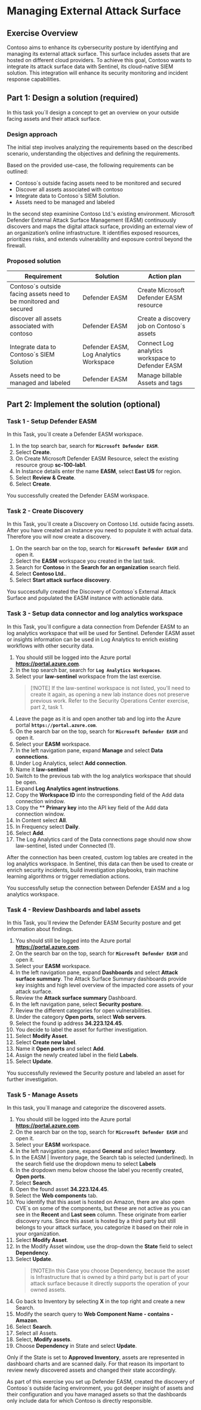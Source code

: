 # Managing External Attack Surface

## Exercise Overview

Contoso aims to enhance its cybersecurity posture by identifying and managing its external attack surface. This surface includes assets that are hosted on different cloud providers. To achieve this goal, Contoso wants to integrate its attack surface data with Sentinel, its cloud-native SIEM solution. This integration will enhance its security monitoring and incident response capabilities. 

## Part 1: Design a solution (required)

In this task you´ll design a concept to get an overview on your outside facing assets and their attack surface.

### Design approach

The initial step involves analyzing the requirements based on the described scenario, understanding the objectives and defining the requirements.

Based on the provided use-case, the following requirements can be outlined:

- Contoso´s outside facing assets need to be monitored and secured
- Discover all assets associated with contoso
- Integrate data to Contoso´s SIEM Solution.
- Assets need to be managed and labeled

In the second step examinine Contoso Ltd.'s existing environment. Microsoft Defender External Attack Surface Management (EASM) continuously discovers and maps the digital attack surface, providing an external view of an organization’s online infrastructure. It identifies exposed resources, prioritizes risks, and extends vulnerability and exposure control beyond the firewall.

### Proposed solution

|Requirement|Solution|Action plan|
|----|----|----|
|Contoso´s outside facing assets need to be monitored and secured| Defender EASM | Create Microsoft Defender EASM resource|
|discover all assets associated with contoso | Defender EASM |Create a discovery job on Contoso´s assets  |
|Integrate data to Contoso´s SIEM Solution |Defender EASM, Log Analytics Workspace | Connect Log analytics workspace to Defender EASM |
|Assets need to be managed and labeled | Defender EASM | Manage billable Assets and tags |


## Part 2: Implement the solution (optional)

### Task 1 - Setup Defender EASM

In this Task, you´ll create a Defender EASM workspace.

1. In the top search bar, search for **`Microsoft Defender EASM`**.
1. Select **Create**.
1. On Create Microsoft Defender EASM Resource, select the existing resource group **sc-100-lab1**.
1. In Instance details enter the name **EASM<inject key="DeploymentID" enableCopy="false" /></inject>**, select **East US** for region.
1. Select **Review & Create**.
1. Select **Create**.

You successfully created the Defender EASM workspace.

### Task 2 - Create Discovery

In this Task, you´ll create a Discovery on Contoso Ltd. outside facing assets. After you have created an instance you need to populate it with actual data. Therefore you will now create a discovery.

1. On the search bar on the top, search for **`Microsoft Defender EASM`** and open it.
1. Select the **EASM<inject key="DeploymentID" enableCopy="false" /></inject>** workspace you created in the last task.
1. Search for **Contoso** in the **Search for an organization** search field.
1. Select **Contoso Ltd.**.
1. Select **Start attack surface discovery**.

You successfully created the Discovery of Contoso´s External Attack Surface and populated the EASM instance with actionable data.

### Task 3 - Setup data connector and log analytics workspace

In this Task, you´ll configure a data connection from Defender EASM to an log analytics workspace that will be used for Sentinel. Defender EASM asset or insights information can be used in Log Analytics to enrich existing workflows with other security data.

1. You should still be logged into the Azure portal **https://portal.azure.com**.
1. In the top search bar, search for **`Log Analytics Workspaces`**.
1. Select your **law-sentinel** workspace from the last exercise.
    >[!NOTE] If the law-sentinel workspace is not listed, you'll need to create it again, as opening a new lab instance does not preserve previous work. Refer to the Security Operations Center exercise, part 2, task 1.
1. Leave the page as it is and open another tab and log into the Azure portal **`https://portal.azure.com`**.
1. On the search bar on the top, search for **`Microsoft Defender EASM`** and open it.
1. Select your **EASM** workspace.
1. In the left navigation pane, expand **Manage** and select **Data connections**.
1. Under Log Analytics, select **Add connection**.
1. Name it **law-sentinel**
1. Switch to the previous tab with the log analytics workspace that should be open.
1. Expand **Log Analytics agent instructions**.
1. Copy the **Workspace ID** into the corresponding field of the Add data connection window.
1. Copy the ** **Primary key** into the API key field of the Add data connection window.
1. In Content select **All**.
1. In Frequency select **Daily**.
1. Select **Add**.
1. The Log Analytics card of the Data connections page should now show law-sentinel, listed under Connected (1).

After the connection has been created, custom log tables are created in the log analytics workspace. In Sentinel, this data can then be used to create or enrich security incidents, build investigation playbooks, train machine learning algorithms or trigger remediation actions.

You successfully setup the connection between Defender EASM and a log analytics workspace.

### Task 4 - Review Dashboards and label assets

In this Task, you´ll review the Defender EASM Security posture and get information about findings.

1. You should still be logged into the Azure portal **https://portal.azure.com**.
1. On the search bar on the top, search for **`Microsoft Defender EASM`** and open it.
1. Select your **EASM** workspace.
1. In the left navigation pane, expand **Dashboards** and select **Attack surface summary**. The Attack Surface Summary dashboards provide key insights and high level overview of the impacted core assets of your attack surface.
1. Review the **Attack surface summary** Dashboard.
1. In the left navigation pane, select **Security posture**.
1. Review the different categories for open vulnerabilities.
1. Under the category **Open ports**, select **Web servers**.
1. Select the found ip address **34.223.124.45**.
1. You decide to label the asset for further investigation.
1. Select **Modify Asset**.
1. Select **Create new label**.
1. Name it **Open ports** and select **Add**.
1. Assign the newly created label in the field **Labels**.
1. Select **Update**.

You successfully reviewed the Security posture and labeled an asset for further investigation.

### Task 5 - Manage Assets

In this task, you´ll manage and categorize the discovered assets.

1. You should still be logged into the Azure portal **https://portal.azure.com**.
1. On the search bar on the top, search for **`Microsoft Defender EASM`** and open it.
1. Select your **EASM** workspace.
1. In the left navigation pane, expand **General** and select **Inventory**.
1. In the EASM | Inventory page, the Search tab is selected (underlined). In the search field use the dropdown menu to select **Labels**
1. In the dropdown menu below choose the label you recently created, **Open ports**.
1. Select **Search**.
1. Open the found asset **34.223.124.45**.
1. Select the **Web components** tab.
1. You identify that this asset is hosted on Amazon, there are also open CVE´s on some of the components, but these are not active as you can see in the **Recent** and **Last seen** column. These originate from earlier discovery runs.
Since this asset is hosted by a third party but still belongs to your attack surface, you categorize it based on their role in your organization.
1. Select **Modify Asset**.
1. In the Modify Asset window, use the drop-down the **State** field to select **Dependency**.
1. Select **Update**.
    >[!NOTE]In this Case you choose Dependency, because the asset is Infrastructure that is owned by a third party but is part of your attack surface because it directly supports the operation of your owned assets.
1. Go back to Inventory by selecting **X** in the top right and create a new Search.
1. Modify the search query to **Web Component Name - contains - Amazon**.
1. Select **Search**.
1. Select all Assets.
1. Select, **Modify assets**.
1. Choose **Dependency** in State and select **Update**.

Only if the State is set to **Approved Inventory**, assets are represented in dashboard charts and are scanned daily. For that reason its important to review newly discovered assets and changed their state accordingly.

As part of this exercise you set up Defender EASM, created the discovery of Contoso´s outside facing environment, you got deeper insight of assets and their configuration and you have managed assets so that the dashboards only include data for which Contoso is directly responsible.
